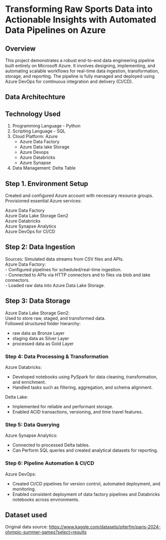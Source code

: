 # Transforming Raw Sports Data into Actionable Insights with Automated Data Pipelines on Azure

## Overview
This project demonstrates a robust end-to-end data engineering pipeline built entirely on Microsoft Azure. It involves designing, implementing, and automating scalable workflows for real-time data ingestion, transformation, storage, and reporting. The pipeline is fully managed and deployed using Azure DevOps for continuous integration and delivery (CI/CD).


## Data Architechture


     
## Technology Used

1. Programming Language - Python 
2. Scripting Language - SQL 
3. Cloud Platform: Azure
   - Azure Data Factory
   - Azure Data lake Storage
   - Azure Devops
   - Azure Databricks
   - Azure Synapse
4. Data Management: Delta Table



## Step 1. Environment Setup

Created and configured Azure account with necessary resource groups.     <br>
Provisioned essential Azure services:     <br>

Azure Data Factory               <br>
Azure Data Lake Storage Gen2     <br>
Azure Databricks                 <br>
Azure Synapse Analytics          <br>
Azure DevOps for CI/CD           <br>



## Step 2: Data Ingestion


Sources: Simulated data streams from CSV files and APIs.     <br>
Azure Data Factory:     <br>
    - Configured pipelines for scheduled/real-time ingestion.     
    - Connected to APIs via HTTP connectors and to files via blob and lake connectors.     
    - Loaded raw data into Azure Data Lake Storage.     



## Step 3: Data Storage
Azure Data Lake Storage Gen2:                         <br>
Used to store raw, staged, and transformed data.     <br>
Followed structured folder hierarchy:                <br>
 - raw data as Bronze Layer                             <br>
 - staging data as Silver Layer                         <br>
 - processed data as Gold Layer                         <br>



### Step 4: Data Processing & Transformation
Azure Databricks:                                   
 - Developed notebooks using PySpark for data cleaning, transformation, and enrichment.
 - Handled tasks such as filtering, aggregation, and schema alignment.

Delta Lake:
 - Implemented for reliable and performant storage.
 - Enabled ACID transactions, versioning, and time travel features.

### Step 5: Data Querying
Azure Synapse Analytics:
 - Connected to processed Delta tables.
 - Can Perform SQL queries and created analytical datasets for reporting.

### Step 6: Pipeline Automation & CI/CD
Azure DevOps:
- Created CI/CD pipelines for version control, automated deployment, and monitoring.
- Enabled consistent deployment of data factory pipelines and Databricks notebooks across environments.




## Dataset used

Original data source: https://www.kaggle.com/datasets/piterfm/paris-2024-olympic-summer-games?select=results
